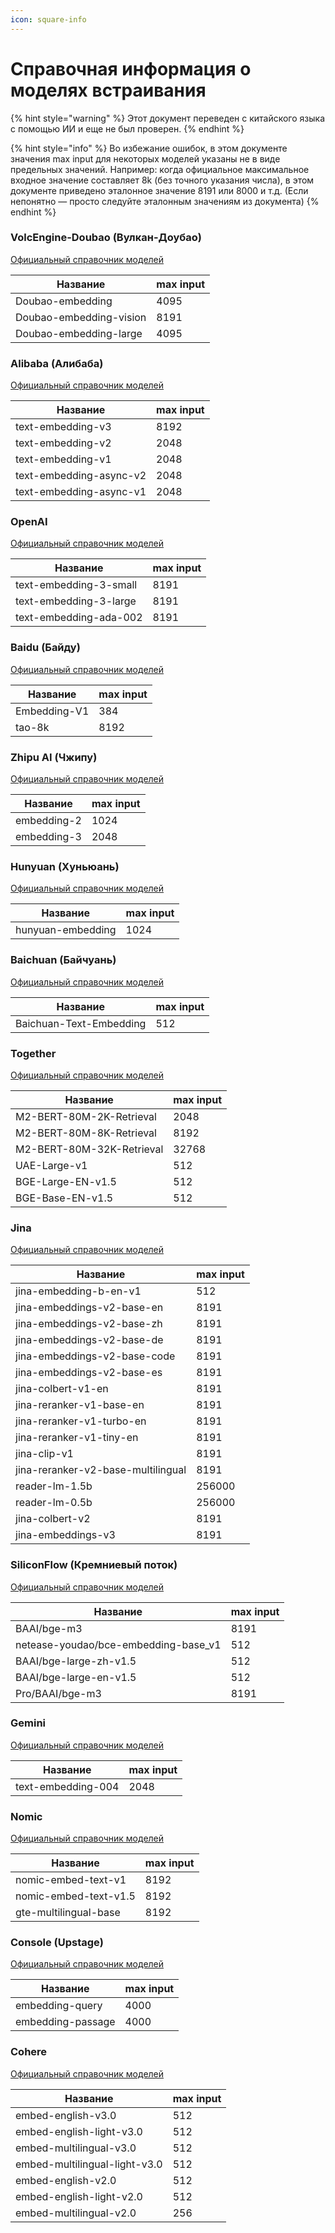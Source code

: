 ```yaml
---
icon: square-info
---
```

# Справочная информация о моделях встраивания


{% hint style="warning" %}
Этот документ переведен с китайского языка с помощью ИИ и еще не был проверен.
{% endhint %}




{% hint style="info" %}
Во избежание ошибок, в этом документе значения max input для некоторых моделей указаны не в виде предельных значений. Например: когда официальное максимальное входное значение составляет 8k (без точного указания числа), в этом документе приведено эталонное значение 8191 или 8000 и т.д. (Если непонятно — просто следуйте эталонным значениям из документа)
{% endhint %}

### VolcEngine-Doubao (Вулкан-Доубао)

[Официальный справочник моделей](https://console.volcengine.com/ark/region:ark+cn-beijing/model?feature=\&projectName=default\&vendor=Bytedance\&view=LIST_VIEW)

| Название                      | max input |
| ----------------------- | --------- |
| Doubao-embedding        | 4095      |
| Doubao-embedding-vision | 8191      |
| Doubao-embedding-large  | 4095      |

### Alibaba (Алибаба)

[Официальный справочник моделей](https://help.aliyun.com/zh/model-studio/user-guide/embedding?spm=a2c4g.11186623.0.i1)

| Название                      | max input |
| ----------------------- | --------- |
| text-embedding-v3       | 8192      |
| text-embedding-v2       | 2048      |
| text-embedding-v1       | 2048      |
| text-embedding-async-v2 | 2048      |
| text-embedding-async-v1 | 2048      |

### OpenAI 

[Официальный справочник моделей](https://platform.openai.com/docs/guides/embeddings#embedding-models)

| Название                     | max input |
| ---------------------- | --------- |
| text-embedding-3-small | 8191      |
| text-embedding-3-large | 8191      |
| text-embedding-ada-002 | 8191      |

### Baidu (Байду)

[Официальный справочник моделей](https://cloud.baidu.com/doc/WENXINWORKSHOP/s/om6070n97#%E8%AF%B7%E6%B1%82%E5%8F%82%E6%95%B0)

| Название           | max input |
| ------------ | --------- |
| Embedding-V1 | 384       |
| tao-8k       | 8192      |

### Zhipu AI (Чжипу)

[Официальный справочник моделей](https://bigmodel.cn/console/modelcenter/square)

| Название          | max input |
| ----------- | --------- |
| embedding-2 | 1024      |
| embedding-3 | 2048      |

### Hunyuan (Хуньюань)

[Официальный справочник моделей](https://cloud.tencent.com/document/product/1729/102832)

| Название                | max input |
| ----------------- | --------- |
| hunyuan-embedding | 1024      |

### Baichuan (Байчуань)

[Официальный справочник моделей](https://platform.baichuan-ai.com/docs/text-Embedding)

| Название                      | max input |
| ----------------------- | --------- |
| Baichuan-Text-Embedding | 512       |

### Together

[Официальный справочник моделей](https://docs.together.ai/docs/serverless-models#embedding-models)

| Название                        | max input |
| ------------------------- | --------- |
| M2-BERT-80M-2K-Retrieval  | 2048      |
| M2-BERT-80M-8K-Retrieval  | 8192      |
| M2-BERT-80M-32K-Retrieval | 32768     |
| UAE-Large-v1              | 512       |
| BGE-Large-EN-v1.5         | 512       |
| BGE-Base-EN-v1.5          | 512       |

### Jina 

[Официальный справочник моделей](https://jina.ai/models/jina-embedding-b-en-v1)

| Название                                 | max input |
| ---------------------------------- | --------- |
| jina-embedding-b-en-v1             | 512       |
| jina-embeddings-v2-base-en         | 8191      |
| jina-embeddings-v2-base-zh         | 8191      |
| jina-embeddings-v2-base-de         | 8191      |
| jina-embeddings-v2-base-code       | 8191      |
| jina-embeddings-v2-base-es         | 8191      |
| jina-colbert-v1-en                 | 8191      |
| jina-reranker-v1-base-en           | 8191      |
| jina-reranker-v1-turbo-en          | 8191      |
| jina-reranker-v1-tiny-en           | 8191      |
| jina-clip-v1                       | 8191      |
| jina-reranker-v2-base-multilingual | 8191      |
| reader-lm-1.5b                     | 256000    |
| reader-lm-0.5b                     | 256000    |
| jina-colbert-v2                    | 8191      |
| jina-embeddings-v3                 | 8191      |

### SiliconFlow (Кремниевый поток)

[Официальный справочник моделей](https://siliconflow.cn/zh-cn/models)

| Название                                    | max input |
| ------------------------------------- | --------- |
| BAAI/bge-m3                           | 8191      |
| netease-youdao/bce-embedding-base\_v1 | 512       |
| BAAI/bge-large-zh-v1.5                | 512       |
| BAAI/bge-large-en-v1.5                | 512       |
| Pro/BAAI/bge-m3                       | 8191      |

### Gemini

[Официальный справочник моделей](https://ai.google.dev/gemini-api/docs/models/gemini?hl=zh-cn#text-embedding)

| Название                 | max input |
| ------------------ | --------- |
| text-embedding-004 | 2048      |

### Nomic

[Официальный справочник моделей](https://docs.nomic.ai/atlas/embeddings-and-retrieval/text-embedding)

| Название                    | max input |
| --------------------- | --------- |
| nomic-embed-text-v1   | 8192      |
| nomic-embed-text-v1.5 | 8192      |
| gte-multilingual-base | 8192      |

### Console (Upstage)

[Официальный справочник моделей](https://console.upstage.ai/docs/capabilities/embeddings)

| Название                | max input |
| ----------------- | --------- |
| embedding-query   | 4000      |
| embedding-passage | 4000      |

### Cohere

[Официальный справочник моделей](https://docs.cohere.com/docs/models#embed)

| Название                            | max input |
| ----------------------------- | --------- |
| embed-english-v3.0            | 512       |
| embed-english-light-v3.0      | 512       |
| embed-multilingual-v3.0       | 512       |
| embed-multilingual-light-v3.0 | 512       |
| embed-english-v2.0            | 512       |
| embed-english-light-v2.0      | 512       |
| embed-multilingual-v2.0       | 256       |